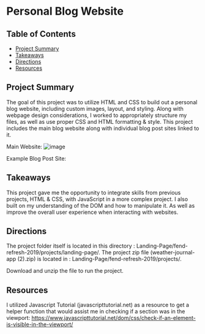 # Personal Blog Website

## Table of Contents

* [Project Summary](#projectsummary)
* [Takeaways](#takeaways)
* [Directions](#Directions)
* [Resources](#resources)

## Project Summary

The goal of this project was to utilize HTML and CSS to build out a personal blog website, including custom images, layout, and styling. Along with webpage design considerations, I worked to appropriately structure my files, as well as use proper CSS and HTML formatting & style.
This project includes the main blog website along with individual blog post sites linked to it.

Main Website:
![image](https://user-images.githubusercontent.com/47795311/200975260-a58745ae-f19d-4014-89f6-ca844ab013b4.png)

Example Blog Post Site:



## Takeaways
This project gave me the opportunity to integrate skills from previous projects, HTML & CSS, with JavaScript in a more complex project. I also built on my understanding of the DOM and how to manipulate it. As well as improve the overall user experience when interacting with websites. 

## Directions
The project folder itself is located in this directory : Landing-Page/fend-refresh-2019/projects/landing-page/. The project zip file (weather-journal-app (2).zip) is located in : Landing-Page/fend-refresh-2019/projects/. 

Download and unzip the file to run the project. 

## Resources
I utilized Javascript Tutorial (javascripttutorial.net) as a resource to get a helper function that would assist me in checking if a section was in the viewport: https://www.javascripttutorial.net/dom/css/check-if-an-element-is-visible-in-the-viewport/

